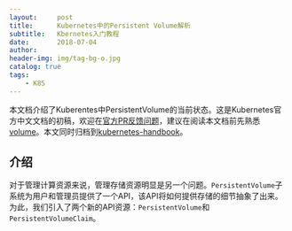 ```yaml
---
layout:     post
title:      Kubernetes中的Persistent Volume解析
subtitle:   Kbernetes入门教程
date:       2018-07-04
author:     
header-img: img/tag-bg-o.jpg
catalog: true
tags:
    - K8S
---
```


本文档介绍了Kuberentes中PersistentVolume的当前状态。这是Kubernetes官方中文文档的初稿，欢迎在[官方PR反馈问题](https://github.com/kubernetes/kubernetes-docs-zh/pull/164)，建议在阅读本文档前先熟悉[volume](https://kubernetes.io/docs/concepts/storage/volumes/)。本文同时归档到[kubernetes-handbook](https://jimmysong.io/kubernetes-handbook)。

## 介绍

对于管理计算资源来说，管理存储资源明显是另一个问题。```PersistentVolume```子系统为用户和管理员提供了一个API，该API将如何提供存储的细节抽象了出来。为此，我们引入了两个新的API资源：```PersistentVolume```和```PersistentVolumeClaim```。
